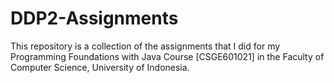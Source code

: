 # DDP2-Assignments
This repository is a collection of the assignments that I did for my Programming Foundations with Java Course [CSGE601021] in the Faculty of Computer Science, University of Indonesia.
